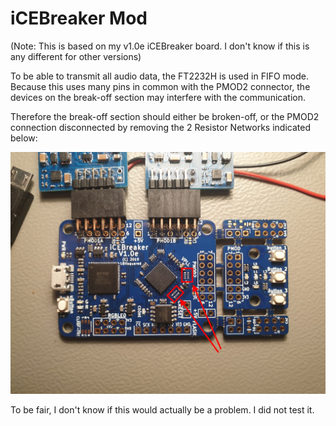 # iCEBreaker Mod

(Note: This is based on my v1.0e iCEBreaker board. I don't know if this is any different for other versions)

To be able to transmit all audio data, the FT2232H is used in FIFO mode.
Because this uses many pins in common with the PMOD2 connector, the devices on the break-off
section may interfere with the communication. 

Therefore the break-off section should either be broken-off, or the PMOD2 connection disconnected 
by removing the 2 Resistor Networks indicated below:

![Resistor Networks to be removed](imgs/PMOD2_dc.jpeg)

To be fair, I don't know if this would actually be a problem. I did not test it. 
